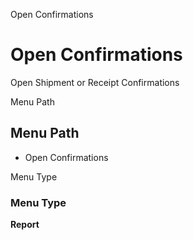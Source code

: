 
Open Confirmations
# Open Confirmations


Open Shipment or Receipt Confirmations

Menu Path
## Menu Path



- Open Confirmations

Menu Type
### Menu Type

**Report**

